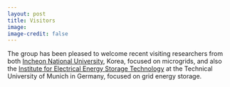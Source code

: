 ```yaml
---
layout: post
title: Visitors
image: 
image-credit: false
---
```

The group has been pleased to welcome recent visiting researchers from both [Incheon National University](http://www.inu.ac.kr/mbshome/mbs/inuengl/index.html), Korea, focused on microgrids, and also the [Institute for Electrical Energy Storage Technology](https://www.ees.ei.tum.de/en/homepage/) at the Technical University of Munich in Germany, focused on grid energy storage.